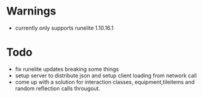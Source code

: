 # Warnings
* currently only supports runelite 1.10.16.1
# Todo
* fix runelite updates breaking some things
* setup server to distribute json and setup client loading from network call
* come up with a solution for interaction classes, equipment,tileitems and random reflection calls througout. 
